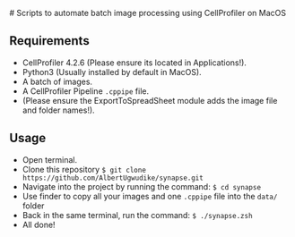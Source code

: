 # Scripts to automate batch image processing using CellProfiler on MacOS

## Requirements
- CellProfiler 4.2.6 (Please ensure its located in Applications!).
- Python3 (Usually installed by default in MacOS).
- A batch of images.
- A CellProfiler Pipeline `.cppipe` file.
- (Please ensure the ExportToSpreadSheet module adds the image file and folder names!).

## Usage 
- Open terminal.
- Clone this repository `$ git clone https://github.com/AlbertUgwudike/synapse.git`
- Navigate into the project by running the command: `$ cd synapse`
- Use finder to copy all your images and one `.cppipe` file into the `data/` folder
- Back in the same terminal, run the command: `$ ./synapse.zsh`
- All done!
